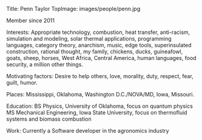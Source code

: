 Title: Penn Taylor
TopImage: images/people/penn.jpg

Member since 2011

Interests:
Appropriate technology, combustion, heat transfer, anti-racism, simulation and modeling, solar thermal applications, programming languages, category theory, anarchism, music, edge tools, superinsulated construction, rational thought, my family, chickens, ducks, guineafowl, goats, sheep, horses, West Africa, Central America, human languages, food security, a million other things.

Motivating factors:
Desire to help others, love, morality, duty, respect, fear, guilt, humor.

Places:
Mississippi, Oklahoma, Washington D.C./NOVA/MD, Iowa, Missouri.

Education:
BS Physics, University of Oklahoma, focus on quantum physics
MS Mechanical Engineering, Iowa State University, focus on thermofluid systems and biomass combustion

Work:
Currently a Software developer in the agronomics industry
